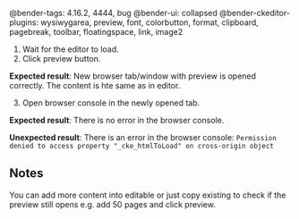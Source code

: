 @bender-tags: 4.16.2, 4444, bug
@bender-ui: collapsed
@bender-ckeditor-plugins: wysiwygarea, preview, font, colorbutton, format, clipboard, pagebreak, toolbar, floatingspace, link, image2

1. Wait for the editor to load.
2. Click preview button.

 **Expected result**: New browser tab/window with preview is opened correctly. The content is hte same as in editor.

3. Open browser console in the newly opened tab.

 **Expected result**: There is no error in the browser console.

 **Unexpected result**: There is an error in the browser console: `Permission denied to access property "_cke_htmlToLoad" on cross-origin object`

## Notes

You can add more content into editable or just copy existing to check if the preview still opens e.g. add 50 pages and click preview.
